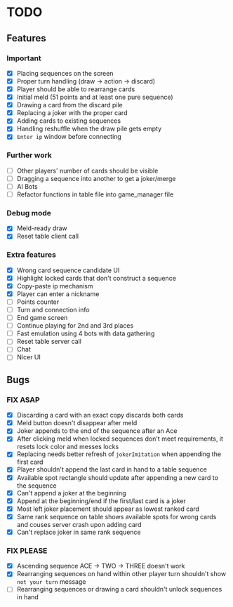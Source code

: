 # TODO

## Features
### Important
- [x] Placing sequences on the screen
- [x] Proper turn handling (draw -> action -> discard)
- [x] Player should be able to rearrange cards
- [x] Initial meld (51 points and at least one pure sequence)
- [x] Drawing a card from the discard pile
- [x] Replacing a joker with the proper card
- [x] Adding cards to existing sequences
- [x] Handling reshuffle when the draw pile gets empty 
- [x] `Enter ip` window before connecting

### Further work
- [ ] Other players' number of cards should be visible
- [ ] Dragging a sequence into another to get a joker/merge
- [ ] AI Bots
- [ ] Refactor functions in table file into game_manager file

### Debug mode
- [x] Meld-ready draw
- [x] Reset table client call

### Extra features
- [x] Wrong card sequence candidate UI
- [x] Highlight locked cards that don't construct a sequence
- [x] Copy-paste ip mechanism 
- [x] Player can enter a nickname 
- [ ] Points counter
- [ ] Turn and connection info
- [ ] End game screen
- [ ] Continue playing for 2nd and 3rd places
- [ ] Fast emulation using 4 bots with data gathering
- [ ] Reset table server call
- [ ] Chat
- [ ] Nicer UI

## Bugs
### FIX ASAP
- [x] Discarding a card with an exact copy discards both cards
- [x] Meld button doesn't disappear after meld
- [x] Joker appends to the end of the sequence after an Ace
- [x] After clicking meld when locked sequences don't meet requirements, it resets lock color and messes locks
- [x] Replacing needs better refresh of `jokerImitation` when appending the first card
- [x] Player shouldn't append the last card in hand to a table sequence
- [x] Available spot rectangle should update after appending a new card to the sequence
- [x] Can't append a joker at the beginning
- [x] Append at the beginning/end if the first/last card is a joker
- [x] Most left joker placement should appear as lowest ranked card
- [x] Same rank sequence on table shows available spots for wrong cards and couses server crash upon adding card
- [x] Can't replace joker in same rank sequence

### FIX PLEASE
- [x] Ascending sequence ACE -> TWO -> THREE doesn't work
- [x] Rearranging sequences on hand within other player turn shouldn't show `not your turn` message
- [ ] Rearranging sequences or drawing a card shouldn't unlock sequences in hand

